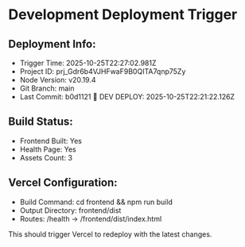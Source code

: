 # Development Deployment Trigger

## Deployment Info:
- Trigger Time: 2025-10-25T22:27:02.981Z
- Project ID: prj_Gdr6b4VJHFwaF9B0QITA7qnp75Zy
- Node Version: v20.19.4
- Git Branch: main
- Last Commit: b0d1121 🚀 DEV DEPLOY: 2025-10-25T22:21:22.126Z

## Build Status:
- Frontend Built: Yes
- Health Page: Yes
- Assets Count: 3

## Vercel Configuration:
- Build Command: cd frontend && npm run build
- Output Directory: frontend/dist
- Routes: /health -> /frontend/dist/index.html

This should trigger Vercel to redeploy with the latest changes.
